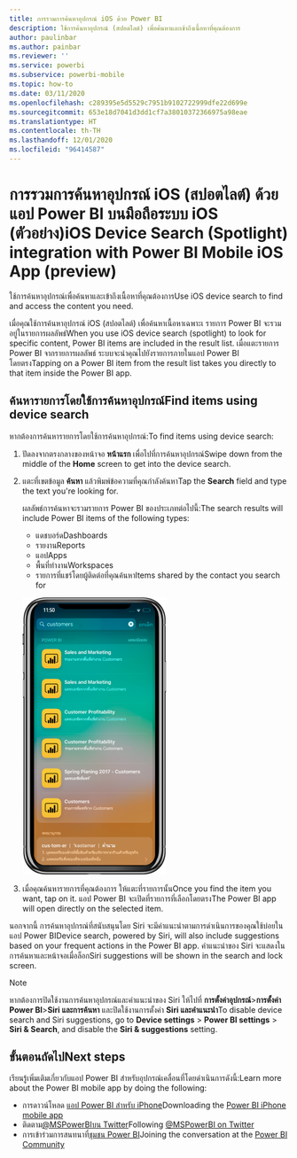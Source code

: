 ```yaml
---
title: การรวมการค้นหาอุปกรณ์ iOS ด้วย Power BI
description: ใช้การค้นหาอุปกรณ์ (สปอตไลต์) เพื่อค้นหาและเข้าถึงเนื้อหาที่คุณต้องการ
author: paulinbar
ms.author: painbar
ms.reviewer: ''
ms.service: powerbi
ms.subservice: powerbi-mobile
ms.topic: how-to
ms.date: 03/11/2020
ms.openlocfilehash: c289395e5d5529c7951b9102722999dfe22d699e
ms.sourcegitcommit: 653e18d7041d3dd1cf7a38010372366975a98eae
ms.translationtype: HT
ms.contentlocale: th-TH
ms.lasthandoff: 12/01/2020
ms.locfileid: "96414587"
---
```

# <a name="ios-device-search-spotlight-integration-with-power-bi-mobile-ios-app-preview"></a><span data-ttu-id="5d8cd-103">การรวมการค้นหาอุปกรณ์ iOS (สปอตไลต์) ด้วยแอป Power BI บนมือถือระบบ iOS (ตัวอย่าง)</span><span class="sxs-lookup"><span data-stu-id="5d8cd-103">iOS Device Search (Spotlight) integration with Power BI Mobile iOS App (preview)</span></span>
<span data-ttu-id="5d8cd-104">ใช้การค้นหาอุปกรณ์เพื่อค้นหาและเข้าถึงเนื้อหาที่คุณต้องการ</span><span class="sxs-lookup"><span data-stu-id="5d8cd-104">Use iOS device search to find and access the content you need.</span></span>

<span data-ttu-id="5d8cd-105">เมื่อคุณใช้การค้นหาอุปกรณ์ iOS (สปอตไลต์) เพื่อค้นหาเนื้อหาเฉพาะเ รายการ Power BI จะรวมอยู่ในรายการผลลัพธ์</span><span class="sxs-lookup"><span data-stu-id="5d8cd-105">When you use iOS device search (spotlight) to look for specific content, Power BI items are included in the result list.</span></span> <span data-ttu-id="5d8cd-106">เมื่อแตะรายการ Power BI จากรายการผลลัพธ์ ระบบจะนำคุณไปยังรายการภายในแอป Power BI โดยตรง</span><span class="sxs-lookup"><span data-stu-id="5d8cd-106">Tapping on a Power BI item from the result list takes you directly to that item inside the Power BI app.</span></span>

## <a name="find-items-using-device-search"></a><span data-ttu-id="5d8cd-107">ค้นหารายการโดยใช้การค้นหาอุปกรณ์</span><span class="sxs-lookup"><span data-stu-id="5d8cd-107">Find items using device search</span></span>

<span data-ttu-id="5d8cd-108">หากต้องการค้นหารายการโดยใช้การค้นหาอุปกรณ์:</span><span class="sxs-lookup"><span data-stu-id="5d8cd-108">To find items using device search:</span></span>

1. <span data-ttu-id="5d8cd-109">ปัดลงจากตรงกลางของหน้าจอ **หน้าแรก** เพื่อไปที่การค้นหาอุปกรณ์</span><span class="sxs-lookup"><span data-stu-id="5d8cd-109">Swipe down from the middle of the **Home** screen to get into the device search.</span></span>

2. <span data-ttu-id="5d8cd-110">แตะที่เขตข้อมูล **ค้นหา** แล้วพิมพ์ข้อความที่คุณกำลังค้นหา</span><span class="sxs-lookup"><span data-stu-id="5d8cd-110">Tap the **Search** field and type the text you're looking for.</span></span>
 
   <span data-ttu-id="5d8cd-111">ผลลัพธ์การค้นหาจะรวมรายการ Power BI ของประเภทต่อไปนี้:</span><span class="sxs-lookup"><span data-stu-id="5d8cd-111">The search results will include Power BI items of the following types:</span></span>

    * <span data-ttu-id="5d8cd-112">แดชบอร์ด</span><span class="sxs-lookup"><span data-stu-id="5d8cd-112">Dashboards</span></span>
    * <span data-ttu-id="5d8cd-113">รายงาน</span><span class="sxs-lookup"><span data-stu-id="5d8cd-113">Reports</span></span>
    * <span data-ttu-id="5d8cd-114">แอป</span><span class="sxs-lookup"><span data-stu-id="5d8cd-114">Apps</span></span>
    * <span data-ttu-id="5d8cd-115">พื้นที่ทำงาน</span><span class="sxs-lookup"><span data-stu-id="5d8cd-115">Workspaces</span></span>
    * <span data-ttu-id="5d8cd-116">รายการที่แชร์โดยผู้ติดต่อที่คุณค้นหา</span><span class="sxs-lookup"><span data-stu-id="5d8cd-116">Items shared by the contact you search for</span></span>

    ![สกรีนช็อตที่แสดงผลลัพธ์การค้นหา Power BI ในการค้นหาอุปกรณ์ iOS](./media/mobile-apps-ios-siri-search/power-bi-spotlight-search.png)

 3. <span data-ttu-id="5d8cd-118">เมื่อคุณค้นหารายการที่คุณต้องการ ให้แตะที่รายการนั้น</span><span class="sxs-lookup"><span data-stu-id="5d8cd-118">Once you find the item you want, tap on it.</span></span> <span data-ttu-id="5d8cd-119">แอป Power BI จะเปิดที่รายการที่เลือกโดยตรง</span><span class="sxs-lookup"><span data-stu-id="5d8cd-119">The Power BI app will open directly on the selected item.</span></span> 

<span data-ttu-id="5d8cd-120">นอกจากนี้ การค้นหาอุปกรณ์ที่สนับสนุนโดย Siri จะมีคำแนะนำตามการดำเนินการของคุณใช้บ่อยในแอป Power BI</span><span class="sxs-lookup"><span data-stu-id="5d8cd-120">Device search, powered by Siri, will also include suggestions based on your frequent actions in the Power BI app.</span></span> <span data-ttu-id="5d8cd-121">คำแนะนำของ Siri จะแสดงในการค้นหาและหน้าจอเมื่อล็อก</span><span class="sxs-lookup"><span data-stu-id="5d8cd-121">Siri suggestions will be shown in the search and lock screen.</span></span>

>[!NOTE]
>
><span data-ttu-id="5d8cd-122">หากต้องการปิดใช้งานการค้นหาอุปกรณ์และคำแนะนำของ Siri ให้ไปที่ **การตั้งค่าอุปกรณ์**>**การตั้งค่า Power BI**>**Siri และการค้นหา** และปิดใช้งานการตั้งค่า **Siri และคำแนะนำ**</span><span class="sxs-lookup"><span data-stu-id="5d8cd-122">To disable device search and Siri suggestions, go to **Device settings** > **Power BI settings** > **Siri & Search**, and disable the **Siri & suggestions** setting.</span></span>
>

## <a name="next-steps"></a><span data-ttu-id="5d8cd-123">ขั้นตอนถัดไป</span><span class="sxs-lookup"><span data-stu-id="5d8cd-123">Next steps</span></span>
<span data-ttu-id="5d8cd-124">เรียนรู้เพิ่มเติมเกี่ยวกับแอป Power BI สำหรับอุปกรณ์เคลื่อนที่โดยดำเนินการดังนี้:</span><span class="sxs-lookup"><span data-stu-id="5d8cd-124">Learn more about the Power BI mobile app by doing the following:</span></span> 

* <span data-ttu-id="5d8cd-125">การดาวน์โหลด [แอป Power BI สำหรับ iPhone](https://go.microsoft.com/fwlink/?LinkId=522062)</span><span class="sxs-lookup"><span data-stu-id="5d8cd-125">Downloading the [Power BI iPhone mobile app](https://go.microsoft.com/fwlink/?LinkId=522062)</span></span>
* <span data-ttu-id="5d8cd-126">ติดตาม[@MSPowerBIบน Twitter](https://twitter.com/MSPowerBI)</span><span class="sxs-lookup"><span data-stu-id="5d8cd-126">Following [@MSPowerBI on Twitter](https://twitter.com/MSPowerBI)</span></span>
* <span data-ttu-id="5d8cd-127">การเข้าร่วมการสนทนาที่[ชุมชน Power BI](https://community.powerbi.com/)</span><span class="sxs-lookup"><span data-stu-id="5d8cd-127">Joining the conversation at the [Power BI Community](https://community.powerbi.com/)</span></span>

